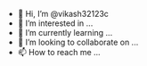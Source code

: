 - 👋 Hi, I’m @vikash32123c
- 👀 I’m interested in ...
- 🌱 I’m currently learning ...
- 💞️ I’m looking to collaborate on ...
- 📫 How to reach me ...

<!---
vikash32123c/vikash32123c is a ✨ special ✨ repository because its `README.md` (this file) appears on your GitHub profile.
You can click the Preview link to take a look at your changes.
--->
